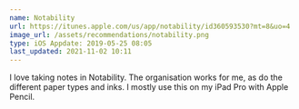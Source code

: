 ```yaml
---
name: Notability
url: https://itunes.apple.com/us/app/notability/id360593530?mt=8&uo=4
image_url: /assets/recommendations/notability.png
type: iOS Appdate: 2019-05-25 08:05
last_updated: 2021-11-02 10:11
---
```

I love taking notes in Notability. The organisation works for me, as do the different paper types and inks. I mostly use this on my iPad Pro with Apple Pencil. 